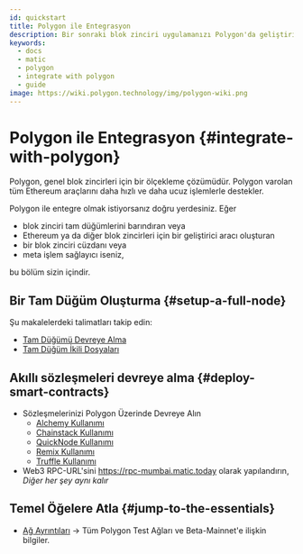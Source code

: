 ```yaml
---
id: quickstart
title: Polygon ile Entegrasyon
description: Bir sonraki blok zinciri uygulamanızı Polygon'da geliştirin.
keywords:
  - docs
  - matic
  - polygon
  - integrate with polygon
  - guide
image: https://wiki.polygon.technology/img/polygon-wiki.png
---
```


# Polygon ile Entegrasyon {#integrate-with-polygon}

Polygon, genel blok zincirleri için bir ölçekleme çözümüdür. Polygon varolan tüm Ethereum araçlarını daha hızlı ve daha ucuz işlemlerle destekler.

Polygon ile entegre olmak istiyorsanız doğru yerdesiniz. Eğer

- blok zinciri tam düğümlerini barındıran veya
- Ethereum ya da diğer blok zincirleri için bir geliştirici aracı oluşturan
- bir blok zinciri cüzdanı veya
- meta işlem sağlayıcı iseniz,

bu bölüm sizin içindir.

## Bir Tam Düğüm Oluşturma {#setup-a-full-node}

Şu makalelerdeki talimatları takip edin:
* [Tam Düğümü Devreye Alma](/docs/operate/full-node-deployment)
* [Tam Düğüm İkili Dosyaları](/docs/operate/full-node-binaries)

## Akıllı sözleşmeleri devreye alma {#deploy-smart-contracts}

* Sözleşmelerinizi Polygon Üzerinde Devreye Alın
    - [Alchemy Kullanımı](/docs/develop/alchemy)
    - [Chainstack Kullanımı](/docs/develop/chainstack)
    - [QuickNode Kullanımı](/docs/develop/quicknode)
    - [Remix Kullanımı](/docs/develop/remix)
    - [Truffle Kullanımı](/docs/develop/truffle)
* Web3 RPC-URL'sini https://rpc-mumbai.matic.today olarak yapılandırın, *Diğer her şey aynı kalır*

## Temel Öğelere Atla {#jump-to-the-essentials}

- [Ağ Ayrıntıları](/docs/integrate/network-detail) -> Tüm Polygon Test Ağları ve Beta-Mainnet'e ilişkin bilgiler.
